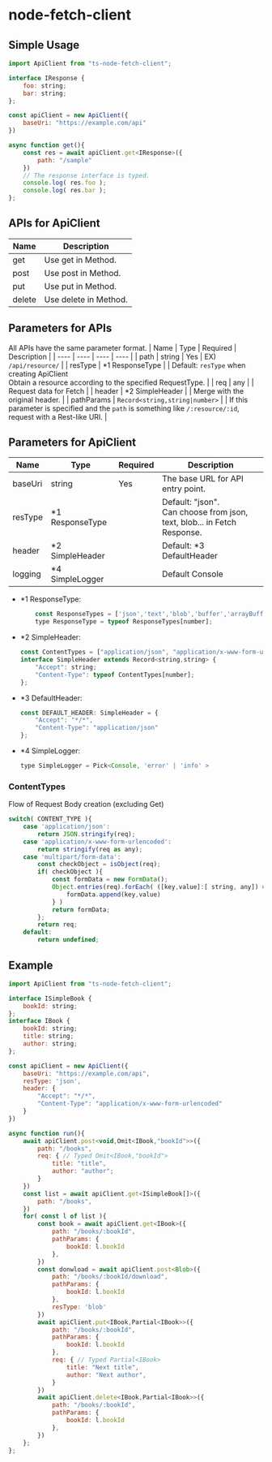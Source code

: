 # node-fetch-client

## Simple Usage

```js
import ApiClient from "ts-node-fetch-client";

interface IResponse {
    foo: string;
    bar: string;
};

const apiClient = new ApiClient({
    baseUri: "https://example.com/api"
})

async function get(){
    const res = await apiClient.get<IResponse>({
        path: "/sample"
    })
    // The response interface is typed.
    console.log( res.foo );
    console.log( res.bar );
};
```

## APIs for ApiClient
| Name | Description |
| ---- | ---- |
| get | Use get in Method.　|
| post | Use post in Method. |
| put | Use put in Method. |
| delete | Use delete in Method. |

## Parameters for APIs
All APIs have the same parameter format.
| Name | Type | Required | Description |
| ---- | ---- | ---- | ---- |
| path | string | Yes | EX) `/api/resource/` |
| resType | *1 ResponseType | | Default: `resType` when creating ApiClient <br />Obtain a resource according to the specified RequestType. |
| req | any | | Request data for Fetch |
| header | *2 SimpleHeader | | Merge with the original header. |
| pathParams | `Record<string,string|number>` | | If this parameter is specified and the `path` is something like `/:resource/:id`, request with a Rest-like URI. |

## Parameters for ApiClient
| Name | Type | Required | Description |
| ---- | ---- | ---- | ---- |
| baseUri |  string  | Yes | The base URL for API entry point. |
|  resType  | *1 ResponseType |  | Default: "json". <br />Can choose from json, text, blob... in Fetch Response. |
| header | *2 SimpleHeader | | Default: *3 DefaultHeader |
| logging | *4 SimpleLogger | | Default Console |

- *1 ResponseType: 
    ```js
        const ResponseTypes = ['json','text','blob','buffer','arrayBuffer'] as const;
        type ResponseType = typeof ResponseTypes[number];
    ```
- *2 SimpleHeader: 
    ```js
    const ContentTypes = ["application/json", "application/x-www-form-urlencoded", "multipart/form-data"] as const;
    interface SimpleHeader extends Record<string,string> {
        "Accept": string;
        "Content-Type": typeof ContentTypes[number];
    };
    ```
- *3 DefaultHeader:
    ```js
    const DEFAULT_HEADER: SimpleHeader = {
        "Accept": "*/*",
        "Content-Type": "application/json"
    };
    ```
- *4 SimpleLogger: 
    ```js
    type SimpleLogger = Pick<Console, 'error' | 'info' >
    ```

### ContentTypes
Flow of Request Body creation (excluding Get)
```js
switch( CONTENT_TYPE ){
    case 'application/json':
        return JSON.stringify(req);
    case 'application/x-www-form-urlencoded':
        return stringify(req as any);
    case 'multipart/form-data':
        const checkObject = isObject(req);
        if( checkObject ){
            const formData = new FormData();
            Object.entries(req).forEach( ([key,value]:[ string, any]) => {
                formData.append(key,value)
            } )
            return formData;
        };
        return req;
    default:
        return undefined;
```


## Example
```js
import ApiClient from "ts-node-fetch-client";

interface ISimpleBook {
    bookId: string;
};
interface IBook {
    bookId: string;
    title: string;
    author: string;
};

const apiClient = new ApiClient({
    baseUri: "https://example.com/api",
    resType: 'json',
    header: {
        "Accept": "*/*",
        "Content-Type": "application/x-www-form-urlencoded"
    }
})

async function run(){
    await apiClient.post<void,Omit<IBook,"bookId">>({
        path: "/books",
        req: { // Typed Omit<IBook,"bookId">
            title: "title",
            author: "author";
        }
    })
    const list = await apiClient.get<ISimpleBook[]>({
        path: "/books",
    })
    for( const l of list ){
        const book = await apiClient.get<IBook>({
            path: "/books/:bookId",
            pathParams: {
                bookId: l.bookId
            },
        })
        const donwload = await apiClient.post<Blob>({
            path: "/books/:bookId/download",
            pathParams: {
                bookId: l.bookId
            },
            resType: 'blob'
        })
        await apiClient.put<IBook,Partial<IBook>>({
            path: "/books/:bookId",
            pathParams: {
                bookId: l.bookId
            },
            req: { // Typed Partial<IBook>
                title: "Next title",
                author: "Next author",
            }
        })
        await apiClient.delete<IBook,Partial<IBook>>({
            path: "/books/:bookId",
            pathParams: {
                bookId: l.bookId
            },
        })
    };
};
```